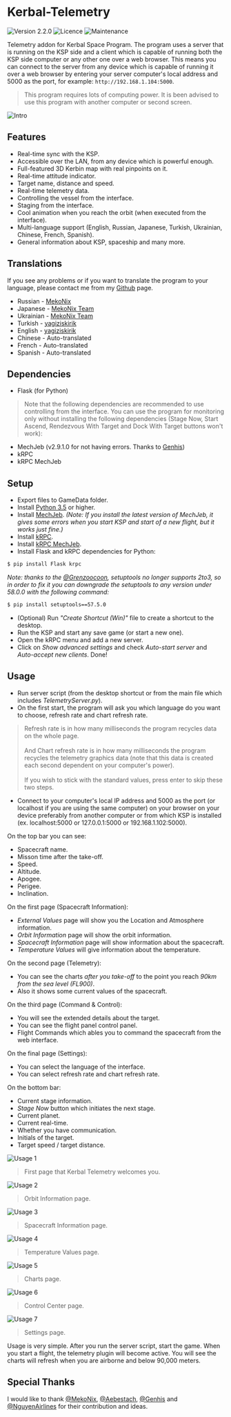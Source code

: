 # Kerbal-Telemetry
![Version 2.2.0](https://img.shields.io/badge/version-2.2.0-blue) ![Licence](https://img.shields.io/badge/Licence-MIT-green) ![Maintenance](https://img.shields.io/maintenance/yes/2022)

Telemetry addon for Kerbal Space Program. The program uses a server that is running on the KSP side and a client which is capable of running both the KSP side computer or any other one over a web browser. This means you can connect to the server from any device which is capable of running it over a web browser by entering your server computer's local address and 5000 as the port, for example: ```http://192.168.1.104:5000```.

> This program requires lots of computing power. It is been advised to use this program with another computer or second screen.

![Intro](https://i.ibb.co/XC76347/logo.gif)

## Features
* Real-time sync with the KSP.
* Accessible over the LAN, from any device which is powerful enough.
* Full-featured 3D Kerbin map with real pinpoints on it.
* Real-time attitude indicator.
* Target name, distance and speed.
* Real-time telemetry data.
* Controlling the vessel from the interface.
* Staging from the interface.
* Cool animation when you reach the orbit (when executed from the interface).
* Multi-language support (English, Russian, Japanese, Turkish, Ukrainian, Chinese, French, Spanish).
* General information about KSP, spaceship and many more.

## Translations
If you see any problems or if you want to translate the program to your language, please contact me from my [Github](https://github.com/yagiziskirik) page.
* Russian - [MekoNix](https://github.com/MekoNix)
* Japanese - [MekoNix Team](https://github.com/MekoNix)
* Ukrainian - [MekoNix Team](https://github.com/MekoNix)
* Turkish - [yagiziskirik](https://github.com/yagiziskirik)
* English - [yagiziskirik](https://github.com/yagiziskirik)
* Chinese - Auto-translated
* French - Auto-translated
* Spanish - Auto-translated

## Dependencies
* Flask (for Python)<br>
> Note that the following dependencies are recommended to use controlling from the interface. You can use the program for monitoring only without installing the following dependencies (Stage Now, Start Ascend, Rendezvous With Target and Dock With Target buttons won't work):
* MechJeb (v2.9.1.0 for not having errors. Thanks to [Genhis](https://github.com/Genhis))
* kRPC
* kRPC MechJeb

## Setup
* Export files to GameData folder.
* Install [Python 3.5](https://www.python.org/downloads/) or higher.
* Install [MechJeb](https://www.curseforge.com/kerbal/ksp-mods/mechjeb). *(Note: If you install the latest version of MechJeb, it gives some errors when you start KSP and start of a new flight, but it works just fine.)*
* Install [kRPC](https://krpc.github.io/krpc/getting-started.html).
* Install [kRPC MechJeb](https://genhis.github.io/KRPC.MechJeb/installation.html).
* Install Flask and kRPC dependencies for Python:
```sh
$ pip install Flask krpc
```
*Note: thanks to the [@Grenzoocoon](https://www.curseforge.com/members/grenzoocoon), setuptools no longer supports 2to3, so in order to fix it you can downgrade the setuptools to any version under 58.0.0 with the following command:*
```sh
$ pip install setuptools==57.5.0
```
* (Optional) Run *"Create Shortcut (Win)"* file to create a shortcut to the desktop.
* Run the KSP and start any save game (or start a new one).
* Open the kRPC menu and add a new server.
* Click on *Show advanced settings* and check *Auto-start server* and *Auto-accept new clients*.
Done!

## Usage
* Run server script (from the desktop shortcut or from the main file which includes *TelemetryServer.py*).
* On the first start, the program will ask you which language do you want to choose, refresh rate and chart refresh rate.
> Refresh rate is in how many milliseconds the program recycles data on the whole page.<br><br>
> And Chart refresh rate is in how many milliseconds the program recycles the telemetry graphics data (note that this data is created each second dependent on your computer's power).<br><br>
> If you wish to stick with the standard values, press enter to skip these two steps.
* Connect to your computer's local IP address and 5000 as the port (or localhost if you are using the same computer) on your browser on your device preferably from another computer or from which KSP is installed (ex. localhost:5000 or 127.0.0.1:5000 or 192.168.1.102:5000).

On the top bar you can see:
* Spacecraft name.
* Misson time after the take-off.
* Speed.
* Altitude.
* Apogee.
* Perigee.
* Inclination.

On the first page (Spacecraft Information):
* *External Values* page will show you the Location and Atmosphere information.
* *Orbit Information* page will show the orbit information.
* *Spacecraft Information* page will show information about the spacecraft.
* *Temperature Values* will give information about the temperature.

On the second page (Telemetry):
* You can see the charts *after you take-off* to the point you reach *90km from the sea level (FL900)*.
* Also it shows some current values of the spacecraft.

On the third page (Command & Control):
* You will see the extended details about the target.
* You can see the flight panel control panel.
* Flight Commands which ables you to command the spacecraft from the web interface.

On the final page (Settings):
* You can select the language of the interface.
* You can select refresh rate and chart refresh rate.

On the bottom bar:
* Current stage information.
* *Stage Now* button which initiates the next stage.
* Current planet.
* Current real-time.
* Whether you have communication.
* Initials of the target.
* Target speed / target distance.

![Usage 1](https://i.ibb.co/LPh4nPM/Github-5.png)
> First page that Kerbal Telemetry welcomes you.

![Usage 2](https://i.ibb.co/McCS6rG/Github-4.png)
> Orbit Information page.

![Usage 3](https://i.ibb.co/5vXvwN2/Github-3.png)
> Spacecraft Information page.

![Usage 4](https://i.ibb.co/3pcYVMq/Github-1.png)
> Temperature Values page.

![Usage 5](https://i.ibb.co/5hW933G/Github-2.png)
> Charts page.

![Usage 6](https://i.ibb.co/xFVXn6B/Github-6.png)
> Control Center page.

![Usage 7](https://i.ibb.co/Gkh1RS2/Github-7.png)
> Settings page.

Usage is very simple. After you run the server script, start the game. When you start a flight, the telemetry plugin will become active. You will see the charts will refresh when you are airborne and below 90,000 meters.

## Special Thanks
I would like to thank [@MekoNix](https://github.com/MekoNix), [@Aebestach](https://github.com/Aebestach), [@Genhis](https://github.com/Genhis) and [@NguyenAirlines](https://www.curseforge.com/members/nguyenairlines) for their contribution and ideas.
